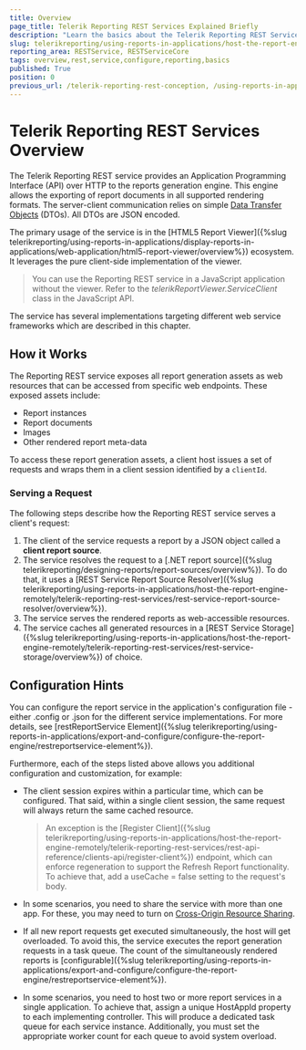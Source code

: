 ```yaml
---
title: Overview
page_title: Telerik Reporting REST Services Explained Briefly
description: "Learn the basics about the Telerik Reporting REST Services, including what it is, how it works and how to configure it."
slug: telerikreporting/using-reports-in-applications/host-the-report-engine-remotely/telerik-reporting-rest-services/overview
reporting_area: RESTService, RESTServiceCore
tags: overview,rest,service,configure,reporting,basics
published: True
position: 0
previous_url: /telerik-reporting-rest-conception, /using-reports-in-applications/host-the-report-engine-remotely/telerik-reporting-rest-services/overview,/telerik-reporting-services,/embedding-reports/host-the-report-engine-remotely/telerik-reporting-rest-services/overview, /embedding-reports/host-the-report-engine-remotely/
---
```


# Telerik Reporting REST Services Overview

The Telerik Reporting REST service provides an Application Programming Interface (API) over HTTP to the reports generation engine. This engine allows the exporting of report documents in all supported rendering formats. The server-client communication relies on simple [Data Transfer Objects](https://martinfowler.com/eaaCatalog/dataTransferObject.html) (DTOs). All DTOs are JSON encoded.

The primary usage of the service is in the [HTML5 Report Viewer]({%slug telerikreporting/using-reports-in-applications/display-reports-in-applications/web-application/html5-report-viewer/overview%}) ecosystem. It leverages the pure client-side implementation of the viewer.

> You can use the Reporting REST service in a JavaScript application without the viewer. Refer to the _telerikReportViewer.ServiceClient_ class in the JavaScript API.

The service has several implementations targeting different web service frameworks which are described in this chapter.

## How it Works

The Reporting REST service exposes all report generation assets as web resources that can be accessed from specific web endpoints. These exposed assets include:

* Report instances
* Report documents
* Images
* Other rendered report meta-data

To access these report generation assets, a client host issues a set of requests and wraps them in a client session identified by a `clientId`.

### Serving a Request

The following steps describe how the Reporting REST service serves a client's request:

1. The client of the service requests a report by a JSON object called a __client report source__.
1. The service resolves the request to a [.NET report source]({%slug telerikreporting/designing-reports/report-sources/overview%}). To do that, it uses a [REST Service Report Source Resolver]({%slug telerikreporting/using-reports-in-applications/host-the-report-engine-remotely/telerik-reporting-rest-services/rest-service-report-source-resolver/overview%}).
1. The service serves the rendered reports as web-accessible resources.
1. The service caches all generated resources in a [REST Service Storage]({%slug telerikreporting/using-reports-in-applications/host-the-report-engine-remotely/telerik-reporting-rest-services/rest-service-storage/overview%}) of choice.

## Configuration Hints

You can configure the report service in the application's configuration file - either .config or .json for the different service implementations. For more details, see [restReportService Element]({%slug telerikreporting/using-reports-in-applications/export-and-configure/configure-the-report-engine/restreportservice-element%}).

Furthermore, each of the steps listed above allows you additional configuration and customization, for example:

* The client session expires within a particular time, which can be configured. That said, within a single client session, the same request will always return the same cached resource.

	>An exception is the [Register Client]({%slug telerikreporting/using-reports-in-applications/host-the-report-engine-remotely/telerik-reporting-rest-services/rest-api-reference/clients-api/register-client%}) endpoint, which can enforce regeneration to support the Refresh Report functionality. To achieve that, add a useCache = false setting to the request's body.

* In some scenarios, you need to share the service with more than one app. For these, you may need to turn on [Cross-Origin Resource Sharing](https://fetch.spec.whatwg.org/).
* If all new report requests get executed simultaneously, the host will get overloaded. To avoid this, the service executes the report generation requests in a task queue. The count of the simultaneously rendered reports is [configurable]({%slug telerikreporting/using-reports-in-applications/export-and-configure/configure-the-report-engine/restreportservice-element%}).
* In some scenarios, you need to host two or more report services in a single application. To achieve that, assign a unique HostAppId property to each implementing controller. This will produce a dedicated task queue for each service instance. Additionally, you must set the appropriate worker count for each queue to avoid system overload.

